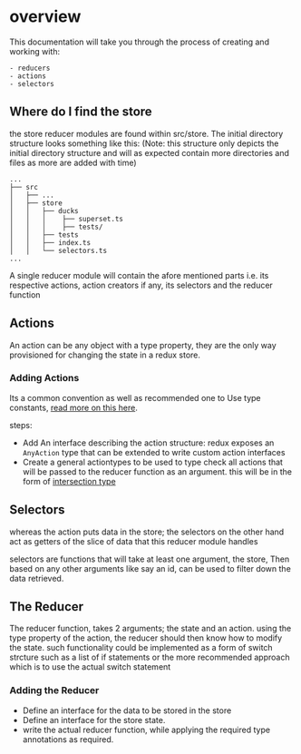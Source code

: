 # overview

This documentation will take you through the process of creating and working with:

    - reducers
    - actions
    - selectors

## Where do I find the store

the store reducer modules are found within src/store. The initial directory structure looks something like this: (Note: this structure only depicts the initial directory structure and will as expected contain more directories and files as more are added with time)

```
...
├── src
│   ├── ...
│   ├── store
│   │   ├── ducks
│   │   │    ├── superset.ts
│   │   │    ├── tests/
│   │   ├── tests
│   │   ├── index.ts
│   │   └── selectors.ts
...
```

A single reducer module will contain the afore mentioned parts i.e. its respective actions, action creators if any, its selectors and the reducer function

## Actions

An action can be any object with a type property, they are the only way provisioned for changing the state in a redux store.

### Adding Actions

Its a common convention as well as recommended one to Use type constants, [read more on this here]().

steps:

- Add An interface describing the action structure: redux exposes an `AnyAction` type that can be extended to write custom action interfaces
- Create a general actiontypes to be used to type check all actions that will be passed to the reducer function as an argument. this will be in the form of [intersection type]()

## Selectors

whereas the action puts data in the store; the selectors on the other hand act as getters of the slice of data that this reducer module handles

selectors are functions that will take at least one argument, the store, Then based on any other arguments like say an id, can be used to filter down the data retrieved.

## The Reducer

The reducer function, takes 2 arguments; the state and an action.
using the type property of the action, the reducer should then know how to modify the state.
such functionality could be implemented as a form of switch strcture such as a list of if statements or the more recommended approach which is to use the actual switch statement

### Adding the Reducer

- Define an interface for the data to be stored in the store
- Define an interface for the store state.
- write the actual reducer function, while applying the required type annotations as required.

